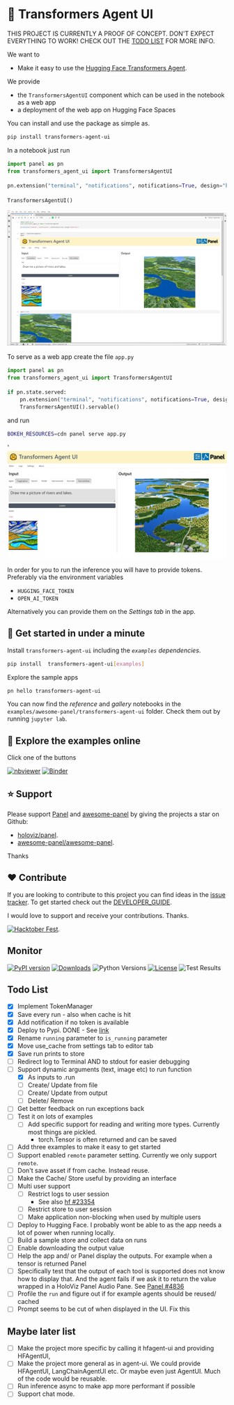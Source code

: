 # 🤗 Transformers Agent UI

THIS PROJECT IS CURRENTLY A PROOF OF CONCEPT. DON'T EXPECT EVERYTHING TO WORK! CHECK OUT THE
[TODO LIST](#todo-list) FOR MORE INFO.

We want to

- Make it easy to use the [Hugging Face Transformers Agent](https://huggingface.co/docs/transformers/transformers_agents).

We provide

- the `TransformersAgentUI` component which can be used in the notebook as a web app
- a deployment of the web app on Hugging Face Spaces

You can install and use the package as simple as.

```bash
pip install transformers-agent-ui
```

In a notebook just run

```python
import panel as pn
from transformers_agent_ui import TransformersAgentUI

pn.extension("terminal", "notifications", notifications=True, design="bootstrap")

TransformersAgentUI()
```

![TransformerAgentUI in a notebook](assets/transformers-agent-ui-notebook.png)

To serve as a web app create the file `app.py`

```python
import panel as pn
from transformers_agent_ui import TransformersAgentUI

if pn.state.served:
    pn.extension("terminal", "notifications", notifications=True, design="bootstrap")
    TransformersAgentUI().servable()
```

and run

```bash
BOKEH_RESOURCES=cdn panel serve app.py
```

'
![TransformerAgentUI on a server](assets/transformers-agent-ui-web-app.png)

In order for you to run the inference you will have to provide tokens. Preferably via the
environment variables

- `HUGGING_FACE_TOKEN`
- `OPEN_AI_TOKEN`

Alternatively you can provide them on the *Settings tab* in the app.

## 🚀 Get started in under a minute

Install `transformers-agent-ui` including the *`examples` dependencies*.

```bash
pip install  transformers-agent-ui[examples]
```

Explore the sample apps

```bash
pn hello transformers-agent-ui
```

<!-- ![Project Intro](https://raw.githubusercontent.com/awesome-panel/transformers-agent-ui/main/assets/videos/pn-hello-transformers-agent-ui.gif) -->

You can now find the *reference* and *gallery* notebooks in the `examples/awesome-panel/transformers-agent-ui` folder. Check them out by running `jupyter lab`.

## 📒 Explore the examples online

Click one of the buttons

[![nbviewer](https://raw.githubusercontent.com/jupyter/design/master/logos/Badges/nbviewer_badge.svg)](https://nbviewer.org/github/awesome-panel/transformers-agent-ui/tree/main/examples/)
[![Binder](https://mybinder.org/badge_logo.svg)](https://mybinder.org/v2/gh/awesome-panel/transformers-agent-ui/HEAD)

## ⭐ Support

Please support [Panel](https://panel.holoviz.org) and
[awesome-panel](https://awesome-panel.org) by giving the projects a star on Github:

- [holoviz/panel](https://github.com/holoviz/panel).
- [awesome-panel/awesome-panel](https://github.com/awesome-panel/awesome-panel).

Thanks

## ❤️ Contribute

If you are looking to contribute to this project you can find ideas in the [issue tracker](https://github.com/awesome-panel/transformers-agent-ui/issues). To get started check out the [DEVELOPER_GUIDE](DEVELOPER_GUIDE.md).

I would love to support and receive your contributions. Thanks.

[![Hacktober Fest](https://github.blog/wp-content/uploads/2022/10/hacktoberfestbanner.jpeg?fit=1200%2C630)](https://github.com/awesome-panel/transformers-agent-ui/issues).

## Monitor

[![PyPI version](https://badge.fury.io/py/transformers-agent-ui.svg)](https://pypi.org/project/transformers-agent-ui/)
[![Downloads](https://pepy.tech/badge/transformers-agent-ui/month)](https://pepy.tech/project/transformers-agent-ui)
![Python Versions](https://img.shields.io/badge/python-3.7%20%7C%203.8%20%7C%203.9%20%7C%203.10-blue)
[![License](https://img.shields.io/badge/License-MIT%202.0-blue.svg)](https://opensource.org/licenses/MIT)
![Test Results](https://github.com/awesome-panel/transformers-agent-ui/actions/workflows/tests.yaml/badge.svg?branch=main)

## Todo List

- [x] Implement TokenManager
- [x] Save every run - also when cache is hit
- [x] Add notification if no token is available
- [x] Deploy to Pypi. DONE - See [link](https://pypi.org/project/transformers-agent-ui/)
- [x] Rename `running` parameter to `is_running` parameter
- [x] Move use_cache from settings tab to editor tab
- [x] Save run prints to store
- [ ] Redirect log to Terminal AND to stdout for easier debugging
- [ ] Support dynamic arguments (text, image etc) to run function
  - [x] As inputs to .run
  - [ ] Create/ Update from file
  - [ ] Create/ Update from output
  - [ ] Delete/ Remove
- [ ] Get better feedback on run exceptions back
- [ ] Test it on lots of examples
  - [ ] Add specific support for reading and writing more types. Currently most things are pickled.
    - torch.Tensor is often returned and can be saved
- [ ] Add three examples to make it easy to get started
- [ ] Support enabled `remote` parameter setting. Currently we only support `remote`.
- [ ] Don't save asset if from cache. Instead reuse.
- [ ] Make the Cache/ Store useful by providing an interface
- [ ] Multi user support
  - [ ] Restrict logs to user session
    - See also [hf #23354](https://github.com/huggingface/transformers/issues/23354)
  - [ ] Restrict store to user session
  - [ ] Make application non-blocking when used by multiple users
- [ ] Deploy to Hugging Face. I probably wont be able to as the app needs a lot of power when
running locally.
- [ ] Build a sample store and collect data on runs
- [ ] Enable downloading the output value
- [ ] Help the app and/ or Panel display the outputs. For example when a tensor is returned Panel
- [ ] Specifically test that the output of each tool is supported
does not know how to display that. And the agent fails if we ask it to return the value wrapped in
a HoloViz Panel Audio Pane. See [Panel #4836](https://github.com/holoviz/panel/issues/4836)
- [ ] Profile the `run` and figure out if for example agents should be reused/ cached
- [ ] Prompt seems to be cut of when displayed in the UI. Fix this

## Maybe later list

- [ ] Make the project more specific by calling it hfagent-ui and providing HFAgentUI,
- [ ] Make the project more general as in agent-ui. We could provide HFAgentUI,
LangChainAgentUI etc. Or maybe even just AgentUI. Much of the code would be reusable.
- [ ] Run inference async to make app more performant if possible
- [ ] Support chat mode.
